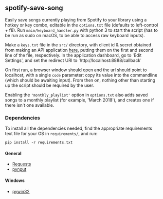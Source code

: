 ## spotify-save-song
Easily save songs currently playing from Spotify to your library using a hotkey or key combo, editable in the `options.txt` file (defaults to left-control + f8). Run `main/keyboard_handler.py` with python 3 to start the script (has to be run as sudo on macOS, to be able to access raw keyboard inputs).

Make a `keys.txt` file in the `src/` directory, with client id & secret obtained from making an API application [here](https://beta.developer.spotify.com/dashboard/applications), putting them on the first and second line of the file, respectively. In the application dashboard, go to 'Edit Settings', and set the redirect URI to 'http://localhost:8888/callback'

On first run, a browser window should open and the url should point to localhost, with a single `code` parameter: copy its value into the commandline (which should be awaiting input). From then on, nothing other than starting up the script should be required by the user.

Enabling the `'monthly_playlist'` option in `options.txt` also adds saved songs to a monthly playlist (for example, 'March 2018'), and creates one if there isn't one available.

### Dependencies

To install all the dependencies needed, find the appropriate requirements text file for your OS in `requirements/`, and run:

`pip install -r requirements.txt`

#### General

- [Requests](http://docs.python-requests.org/en/master/)
- [pynput](https://pythonhosted.org/pynput/)

#### Windows

- [pywin32](https://pypi.python.org/pypi/pywin32)
